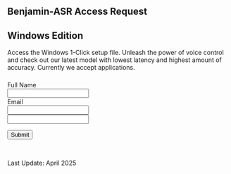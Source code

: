 <div class="trial-header">
	<h2 class="h2-headline">
		<span>Benjamin-ASR Access Request</span>
	</h2>
	<h2 class="trial-h2-platform">
		<span>Windows Edition</span>
	</h2>
</div>

Access the Windows 1-Click setup file. Unleash the power of voice control and check out our latest model with lowest latency and highest amount of accuracy. Currently we accept applications.

<div>
	<h3 class="contact-h3"></h3>
	<form id="accessForm" class="contact-form" method="POST" action="../php/trial-request.php">
		<div>
			<label class="contact-label" for="first-name">Full Name</label>
			<div class="contact-label-div">
				<input class="contact-input" id="name" name="name" type="text"  required="" autocomplete="name">
			</div>
		</div>
		<div>
			<label class="contact-label" for="email-name">Email</label>
			<div class="contact-label-div">
				<input class="contact-input" id="email" name="email" type="email" required="" autocomplete="email">
			</div>
		</div>
		<input type="hidden" id="platform" name="platform" value="Windows"> 
		<input type="text" id="website" class="trial-website" name="website"/>
		<p id="trial-msg" class="trial-msg-ok"></p>
		<div class="contact-submit-div">
              <button class="contact-btn" type="submit">Submit</button>
        </div>
	</form>
</div>


 </br>

Last Update: April 2025

<script src="../js/trial-request.js"></script>